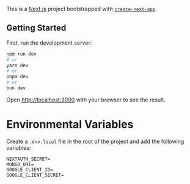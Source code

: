 This is a [Next.js](https://nextjs.org/) project bootstrapped with [`create-next-app`](https://github.com/vercel/next.js/tree/canary/packages/create-next-app).

## Getting Started

First, run the development server:

```bash
npm run dev
# or
yarn dev
# or
pnpm dev
# or
bun dev
```

Open [http://localhost:3000](http://localhost:3000) with your browser to see the result.

# Environmental Variables
Create a `.env.local` file in the root of the project and add the following variables:

```
NEXTAUTH_SECRET=
MONGO_URI=
GOOGLE_CLIENT_ID=
GOOGLE_CLIENT_SECRET=
```